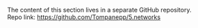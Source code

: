 The content of this section lives in a separate GitHub repository.  
Repo link: https://github.com/Tompanepp/5.networks
